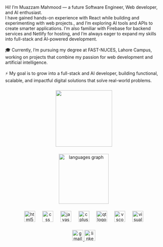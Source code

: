 <p align="left">Hi! I’m Muazzam Mahmood — a future Software Engineer, Web developer, and AI enthusiast.<br>I have gained hands-on experience with React while building and experimenting with web projects., and I’m exploring AI tools and APIs to create smarter applications. I’m also familiar with Firebase for backend services and Netlify for hosting, and I’m always eager to expand my skills into full-stack and AI-powered development.<br><br>🎓 Currently, I’m pursuing my degree at FAST-NUCES, Lahore Campus, working on projects that combine my passion for web development and artificial intelligence.<br><br>⚡ My goal is to grow into a full-stack and AI developer, building functional, scalable, and impactful digital solutions that solve real-world problems.</p>

###

<div align="center">
  <img height="181" src="https://media3.giphy.com/media/v1.Y2lkPTc5MGI3NjExaXl2dDFqdnlnYXlmaDhkeWJxeDhhcGlxaWZxYnJ4YXl1ZGM3b3d2ciZlcD12MV9pbnRlcm5hbF9naWZfYnlfaWQmY3Q9Zw/f3iwJFOVOwuy7K6FFw/giphy.gif"  />
</div>

###

<div align="center">
  <img src="https://github-readme-stats.vercel.app/api/top-langs?username=Muazzam-Mahmood&locale=en&hide_title=false&layout=compact&card_width=320&langs_count=5&theme=dracula&hide_border=false" height="160" alt="languages graph"  />
</div>

###

<div align="center">
  <img src="https://cdn.jsdelivr.net/gh/devicons/devicon/icons/html5/html5-original.svg" height="35" alt="html5 logo"  />
  <img width="15" />
  <img src="https://cdn.jsdelivr.net/gh/devicons/devicon/icons/css3/css3-original.svg" height="35" alt="css logo"  />
  <img width="15" />
  <img src="https://cdn.jsdelivr.net/gh/devicons/devicon/icons/javascript/javascript-original.svg" height="35" alt="javascript logo"  />
  <img width="15" />
  <img src="https://cdn.jsdelivr.net/gh/devicons/devicon/icons/cplusplus/cplusplus-original.svg" height="35" alt="cplusplus logo"  />
  <img width="15" />
  <img src="https://cdn.jsdelivr.net/gh/devicons/devicon/icons/qt/qt-original.svg" height="35" alt="qt logo"  />
  <img width="15" />
  <img src="https://cdn.jsdelivr.net/gh/devicons/devicon/icons/vscode/vscode-original.svg" height="35" alt="vscode logo"  />
  <img width="15" />
  <img src="https://cdn.jsdelivr.net/gh/devicons/devicon/icons/visualstudio/visualstudio-plain.svg" height="35" alt="visualstudio logo"  />
</div>

###

<div align="center">
  <a href="mailto:muazzamm024@gmail.com" target="_blank">
    <img src="https://img.shields.io/static/v1?message=Gmail&logo=gmail&label=&color=D14836&logoColor=white&labelColor=&style=for-the-badge" height="35" alt="gmail logo"  />
  </a>
  <a href="https://www.linkedin.com/in/muazzam-mahmood-3b977a296" target="_blank">
    <img src="https://img.shields.io/static/v1?message=LinkedIn&logo=linkedin&label=&color=0077B5&logoColor=white&labelColor=&style=for-the-badge" height="35" alt="linkedin logo"  />
  </a>
</div>

###

